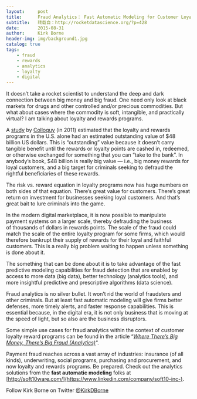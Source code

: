 ```yaml
---
layout:     post
title:      Fraud Analytics： Fast Automatic Modeling for Customer Loyalty Programs
subtitle:   转载自：http://rocketdatascience.org/?p=428
date:       2015-08-31
author:     Kirk Borne
header-img: img/background1.jpg
catalog: true
tags:
    - fraud
    - rewards
    - analytics
    - loyalty
    - digital
---
```


It doesn’t take a rocket scientist to understand the deep and dark connection between big money and big fraud. One need only look at black markets for drugs and other controlled and/or precious commodities. But what about cases where the commodity is soft, intangible, and practically virtual? I am talking about loyalty and rewards programs.

A [study](http://www.swiftexchange.com/Content/Documents/2011-COLLOQUY-Liability-Talk-White-Paper.pdf) by [Colloquy](https://twitter.com/colloquy) (in 2011) estimated that the loyalty and rewards programs in the U.S. alone had an estimated outstanding value of $48 billion US dollars. This is “outstanding” value because it doesn’t carry tangible benefit until the rewards or loyalty points are cashed in, redeemed, or otherwise exchanged for something that you can “take to the bank”. In anybody’s book, $48 billion is really big value — i.e., big money rewards for loyal customers, and a big target for criminals seeking to defraud the rightful beneficiaries of these rewards.

The risk vs. reward equation in loyalty programs now has huge numbers on both sides of that equation. There’s great value for customers. There’s great return on investment for businesses seeking loyal customers. And that’s great bait to lure criminals into the game.

In the modern digital marketplace, it is now possible to manipulate payment systems on a larger scale, thereby defrauding the business of thousands of dollars in rewards points. The scale of the fraud could match the scale of the entire loyalty program for some firms, which would therefore bankrupt their supply of rewards for their loyal and faithful customers. This is a really big problem waiting to happen unless something is done about it.

The something that can be done about it is to take advantage of the fast predictive modeling capabilities for fraud detection that are enabled by access to more data (big data), better technology (analytics tools), and more insightful predictive and prescriptive algorithms (data science).

Fraud analytics is no silver bullet. It won’t rid the world of fraudsters and other criminals. But at least fast automatic modeling will give firms better defenses, more timely alerts, and faster response capabilities. This is essential because, in the digital era, it is not only business that is moving at the speed of light, but so also are the business disruptors.

Some simple use cases for fraud analytics within the context of customer loyalty reward programs can be found in the article “*[Where There’s Big Money, There’s Big Fraud (Analytics)](https://www.linkedin.com/pulse/where-theres-big-money-fraud-analytics-kirk-borne)*“.

Payment fraud reaches across a vast array of industries: insurance (of all kinds), underwriting, social programs, purchasing and procurement, and now loyalty and rewards programs. Be prepared. Check out the analytics solutions from the **fast automatic modeling** folks at [http://soft10ware.com/](https://www.linkedin.com/company/soft10-inc-).

Follow Kirk Borne on Twitter [@KirkDBorne](https://twitter.com/kirkdborne)

 
